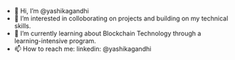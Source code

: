 - 👋 Hi, I’m @yashikagandhi 
- 👀 I’m interested in colloborating on projects and building on my technical skills.
- 🌱 I’m currently learning about Blockchain Technology through a learning-intensive program.
- 📫 How to reach me: linkedin: @yashikagandhi

<!---
yashikagandhi/yashikagandhi is a ✨ special ✨ repository because its `README.md` (this file) appears on your GitHub profile.
You can click the Preview link to take a look at your changes.
--->
